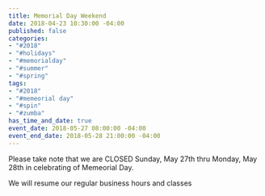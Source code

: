 ```yaml
---
title: Memorial Day Weekend
date: 2018-04-23 10:30:00 -04:00
published: false
categories:
- "#2018"
- "#holidays"
- "#memorialday"
- "#summer"
- "#spring"
tags:
- "#2018"
- "#memeorial day"
- "#spin"
- "#zumba"
has_time_and_date: true
event_date: 2018-05-27 08:00:00 -04:00
event_end_date: 2018-05-28 21:00:00 -04:00
---
```


Please take note that we are CLOSED Sunday, May 27th thru Monday, May 28th in celebrating of Memeorial Day. 

We will resume our regular business hours and classes 